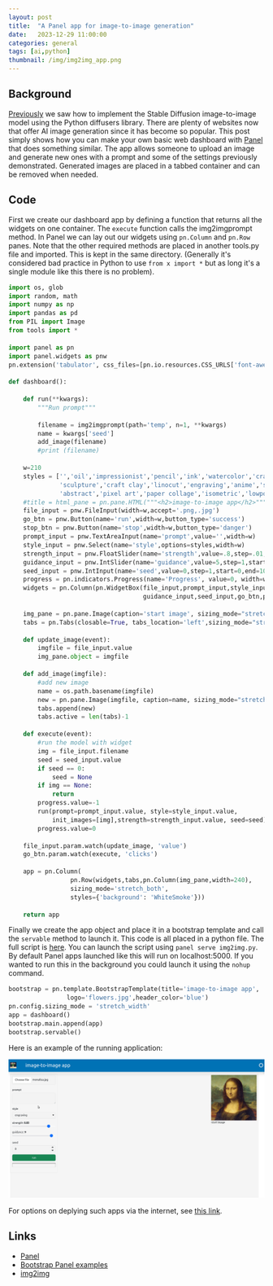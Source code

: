 ```yaml
---
layout: post
title:  "A Panel app for image-to-image generation"
date:   2023-12-29 11:00:00
categories: general
tags: [ai,python]
thumbnail: /img/img2img_app.png
---
```


## Background

[Previously](/general/stable-diff-img2img) we saw how to implement the Stable Diffusion image-to-image model using the Python diffusers library. There are plenty of websites now that offer AI image generation since it has become so popular. This post simply shows how you can make your own basic web dashboard with [Panel](https://panel.holoviz.org/) that does something similar. The app allows someone to upload an image and generate new ones with a prompt and some of the settings previously demonstrated. Generated images are placed in a tabbed container and can be removed when needed.

## Code

First we create our dashboard app by defining a function that returns all the widgets on one container. The `execute` function calls the img2imgprompt method. In Panel we can lay out our widgets using `pn.Column` and `pn.Row` panes. Note that the other required methods are placed in another tools.py file and imported. This is kept in the same directory. (Generally it's considered bad practice in Python to use `from x import *` but as long it's a single module like this there is no problem).

```python
import os, glob
import random, math
import numpy as np
import pandas as pd
from PIL import Image
from tools import *

import panel as pn
import panel.widgets as pnw
pn.extension('tabulator', css_files=[pn.io.resources.CSS_URLS['font-awesome']])

def dashboard():
    
    def run(**kwargs):
        """Run prompt""" 
      
        filename = img2imgprompt(path='temp', n=1, **kwargs)
        name = kwargs['seed']
        add_image(filename)
        #print (filename)

    w=210    
    styles = ['','oil','impressionist','pencil','ink','watercolor','crayon drawing','digital art','pop art','cubism',
              'sculpture','craft clay','linocut','engraving','anime','studio photography','analog film',
              'abstract','pixel art','paper collage','isometric','lowpoly','origami']
    #title = html_pane = pn.pane.HTML("""<h2>image-to-image app</h2>""")
    file_input = pnw.FileInput(width=w,accept='.png,.jpg')    
    go_btn = pnw.Button(name='run',width=w,button_type='success')
    stop_btn = pnw.Button(name='stop',width=w,button_type='danger')
    prompt_input = pnw.TextAreaInput(name='prompt',value='',width=w)
    style_input = pnw.Select(name='style',options=styles,width=w)
    strength_input = pnw.FloatSlider(name='strength',value=.8,step=.01,start=.01,end=.99,width=w)
    guidance_input = pnw.IntSlider(name='guidance',value=5,step=1,start=0,end=10,width=w)
    seed_input = pnw.IntInput(name='seed',value=0,step=1,start=0,end=10000,width=w)
    progress = pn.indicators.Progress(name='Progress', value=0, width=w, bar_color='primary')    
    widgets = pn.Column(pn.WidgetBox(file_input,prompt_input,style_input,strength_input,
                                     guidance_input,seed_input,go_btn,progress), height=700, width=230)
                
    img_pane = pn.pane.Image(caption='start image', sizing_mode="stretch_width")
    tabs = pn.Tabs(closable=True, tabs_location='left',sizing_mode="stretch_width")

    def update_image(event):
        imgfile = file_input.value
        img_pane.object = imgfile
        
    def add_image(imgfile):
        #add new image 
        name = os.path.basename(imgfile)
        new = pn.pane.Image(imgfile, caption=name, sizing_mode="stretch_both")        
        tabs.append(new)
        tabs.active = len(tabs)-1
              
    def execute(event):
        #run the model with widget         
        img = file_input.filename
        seed = seed_input.value
        if seed == 0:
            seed = None
        if img == None:
            return
        progress.value=-1
        run(prompt=prompt_input.value, style=style_input.value, 
            init_images=[img],strength=strength_input.value, seed=seed)
        progress.value=0
        
    file_input.param.watch(update_image, 'value')
    go_btn.param.watch(execute, 'clicks')
    
    app = pn.Column(
                 pn.Row(widgets,tabs,pn.Column(img_pane,width=240),
                 sizing_mode='stretch_both',
                 styles={'background': 'WhiteSmoke'}))

    return app
```

Finally we create the app object and place it in a bootstrap template and call the `servable` method to launch it. This code is all placed in a python file. The full script is [here](https://github.com/dmnfarrell/teaching/blob/master/machine_learning/img2imgapp.py). You can launch the script using `panel serve img2img.py`. By default Panel apps launched like this will run on localhost:5000. If you wanted to run this in the background you could launch it using the `nohup` command.

```python
bootstrap = pn.template.BootstrapTemplate(title='image-to-image app',
                logo='flowers.jpg',header_color='blue')
pn.config.sizing_mode = 'stretch_width'
app = dashboard()
bootstrap.main.append(app)
bootstrap.servable()
```

Here is an example of the running application: 

<div style="width: auto;">
 <a href="/img/img2img_app.gif"> <img class="scaled" src="/img/img2img_app.gif"></a>  
  <p class="caption"></p>
</div>

For options on deplying such apps via the internet, see [this link](https://docs.bokeh.org/en/latest/docs/user_guide/server/deploy.html#ug-server-deploy).

## Links

* [Panel](https://panel.holoviz.org/gallery/index.html)
* [Bootstrap Panel examples](https://bootsnipp.com/tags/panel)
* [img2img](https://huggingface.co/docs/diffusers/using-diffusers/img2img)